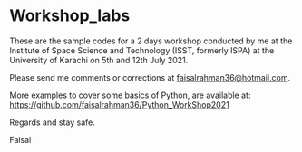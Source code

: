 # Workshop_labs
These are the sample codes for a 2 days workshop conducted by me at the Institute of Space Science and Technology (ISST, formerly ISPA) at the University of Karachi on 5th and 12th July 2021.

Please send me comments or corrections at faisalrahman36@hotmail.com.

More examples to cover some basics of Python, are available at: https://github.com/faisalrahman36/Python_WorkShop2021

Regards and stay safe.

Faisal
